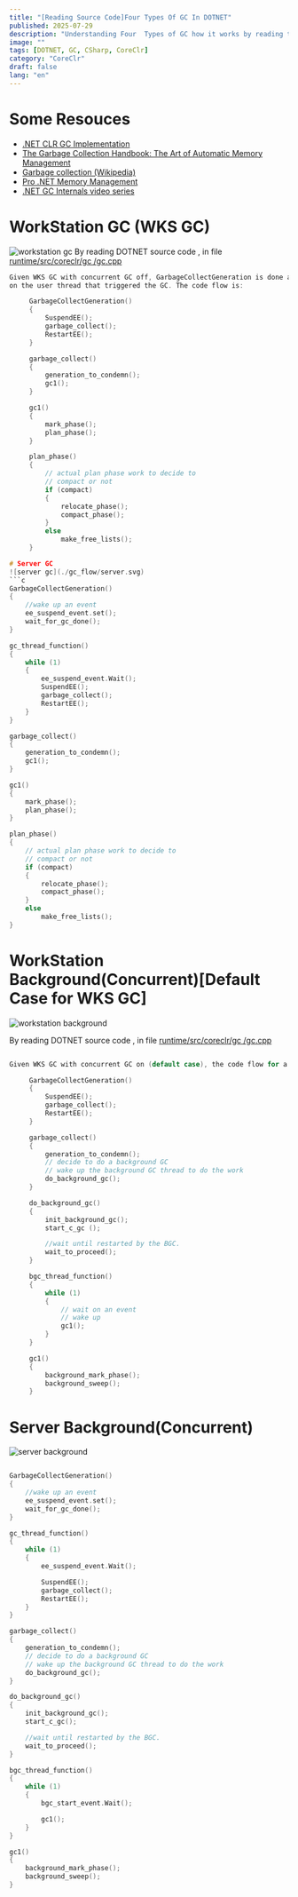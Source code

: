 ```yaml
---
title: "[Reading Source Code]Four Types Of GC In DOTNET"
published: 2025-07-29
description: "Understanding Four  Types of GC how it works by reading the source code in DOTNET"
image: ""
tags: [DOTNET, GC, CSharp, CoreClr]
category: "CoreClr"
draft: false
lang: "en"
---
```


# Some Resouces

- [.NET CLR GC Implementation](https://raw.githubusercontent.com/dotnet/runtime/main/src/coreclr/gc/gc.cpp)
- [The Garbage Collection Handbook: The Art of Automatic Memory Management](http://www.amazon.com/Garbage-Collection-Handbook-Management-Algorithms/dp/1420082795)
- [Garbage collection (Wikipedia)](<http://en.wikipedia.org/wiki/Garbage_collection_(computer_science)>)
- [Pro .NET Memory Management](https://prodotnetmemory.com/)
- [.NET GC Internals video series](https://www.youtube.com/playlist?list=PLpUkQYy-K8Y-wYcDgDXKhfs6OT8fFQtVm)

# WorkStation GC (WKS GC)

![workstation gc](./gc_flow/workstation.svg)
By reading DOTNET source code , in file [runtime/src/coreclr/gc
/gc.cpp](https://github.com/dotnet/runtime/blob/main/src/coreclr/gc/gc.cpp)

````c
Given WKS GC with concurrent GC off, GarbageCollectGeneration is done all
on the user thread that triggered the GC. The code flow is:

     GarbageCollectGeneration()
     {
         SuspendEE();
         garbage_collect();
         RestartEE();
     }

     garbage_collect()
     {
         generation_to_condemn();
         gc1();
     }

     gc1()
     {
         mark_phase();
         plan_phase();
     }

     plan_phase()
     {
         // actual plan phase work to decide to
         // compact or not
         if (compact)
         {
             relocate_phase();
             compact_phase();
         }
         else
             make_free_lists();
     }

# Server GC
![server gc](./gc_flow/server.svg)
```c
GarbageCollectGeneration()
{
	//wake up an event
	ee_suspend_event.set();
	wait_for_gc_done();
}

gc_thread_function()
{
	while (1)
	{
		ee_suspend_event.Wait();
		SuspendEE();
		garbage_collect();
		RestartEE();
	}
}

garbage_collect()
{
	generation_to_condemn();
	gc1();
}

gc1()
{
	mark_phase();
	plan_phase();
}

plan_phase()
{
	// actual plan phase work to decide to
	// compact or not
	if (compact)
	{
		relocate_phase();
		compact_phase();
	}
	else
		make_free_lists();
}

````

# WorkStation Background(Concurrent)[Default Case for WKS GC]

![workstation background](./gc_flow/workstation_background.svg)

By reading DOTNET source code , in file [runtime/src/coreclr/gc
/gc.cpp](https://github.com/dotnet/runtime/blob/main/src/coreclr/gc/gc.cpp)

```c

Given WKS GC with concurrent GC on (default case), the code flow for a background GC is

     GarbageCollectGeneration()
     {
         SuspendEE();
         garbage_collect();
         RestartEE();
     }

     garbage_collect()
     {
         generation_to_condemn();
         // decide to do a background GC
         // wake up the background GC thread to do the work
         do_background_gc();
     }

     do_background_gc()
     {
         init_background_gc();
         start_c_gc ();

         //wait until restarted by the BGC.
         wait_to_proceed();
     }

     bgc_thread_function()
     {
         while (1)
         {
             // wait on an event
             // wake up
             gc1();
         }
     }

     gc1()
     {
         background_mark_phase();
         background_sweep();
     }
```

# Server Background(Concurrent)

![server background](./gc_flow/server_background.svg)

```c

GarbageCollectGeneration()
{
	//wake up an event
	ee_suspend_event.set();
	wait_for_gc_done();
}

gc_thread_function()
{
	while (1)
	{
        ee_suspend_event.Wait();

		SuspendEE();
		garbage_collect();
		RestartEE();
	}
}

garbage_collect()
{
    generation_to_condemn();
    // decide to do a background GC
    // wake up the background GC thread to do the work
    do_background_gc();
}

do_background_gc()
{
    init_background_gc();
    start_c_gc();

    //wait until restarted by the BGC.
    wait_to_proceed();
}

bgc_thread_function()
{
    while (1)
    {
        bgc_start_event.Wait();

        gc1();
    }
}

gc1()
{
    background_mark_phase();
    background_sweep();
}

```
